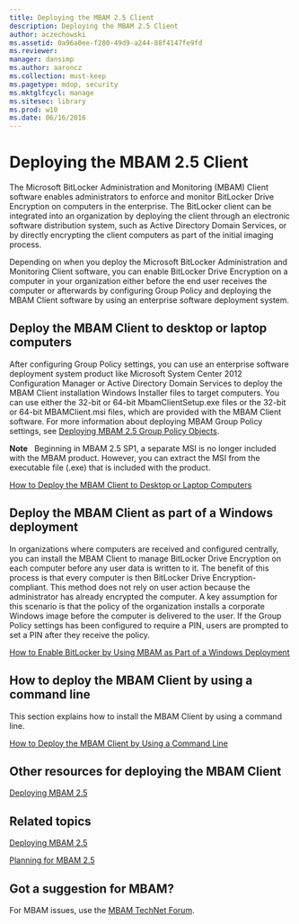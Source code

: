 ```yaml
---
title: Deploying the MBAM 2.5 Client
description: Deploying the MBAM 2.5 Client
author: aczechowski
ms.assetid: 0a96a0ee-f280-49d9-a244-88f4147fe9fd
ms.reviewer: 
manager: dansimp
ms.author: aaroncz
ms.collection: must-keep
ms.pagetype: mdop, security
ms.mktglfcycl: manage
ms.sitesec: library
ms.prod: w10
ms.date: 06/16/2016
---
```



# Deploying the MBAM 2.5 Client


The Microsoft BitLocker Administration and Monitoring (MBAM) Client software enables administrators to enforce and monitor BitLocker Drive Encryption on computers in the enterprise. The BitLocker client can be integrated into an organization by deploying the client through an electronic software distribution system, such as Active Directory Domain Services, or by directly encrypting the client computers as part of the initial imaging process.

Depending on when you deploy the Microsoft BitLocker Administration and Monitoring Client software, you can enable BitLocker Drive Encryption on a computer in your organization either before the end user receives the computer or afterwards by configuring Group Policy and deploying the MBAM Client software by using an enterprise software deployment system.

## Deploy the MBAM Client to desktop or laptop computers


After configuring Group Policy settings, you can use an enterprise software deployment system product like Microsoft System Center 2012 Configuration Manager or Active Directory Domain Services to deploy the MBAM Client installation Windows Installer files to target computers. You can use either the 32-bit or 64-bit MbamClientSetup.exe files or the 32-bit or 64-bit MBAMClient.msi files, which are provided with the MBAM Client software. For more information about deploying MBAM Group Policy settings, see [Deploying MBAM 2.5 Group Policy Objects](deploying-mbam-25-group-policy-objects.md).

**Note**  
Beginning in MBAM 2.5 SP1, a separate MSI is no longer included with the MBAM product. However, you can extract the MSI from the executable file (.exe) that is included with the product.

 

[How to Deploy the MBAM Client to Desktop or Laptop Computers](how-to-deploy-the-mbam-client-to-desktop-or-laptop-computers-mbam-25.md)

## Deploy the MBAM Client as part of a Windows deployment


In organizations where computers are received and configured centrally, you can install the MBAM Client to manage BitLocker Drive Encryption on each computer before any user data is written to it. The benefit of this process is that every computer is then BitLocker Drive Encryption-compliant. This method does not rely on user action because the administrator has already encrypted the computer. A key assumption for this scenario is that the policy of the organization installs a corporate Windows image before the computer is delivered to the user. If the Group Policy settings has been configured to require a PIN, users are prompted to set a PIN after they receive the policy.

[How to Enable BitLocker by Using MBAM as Part of a Windows Deployment](how-to-enable-bitlocker-by-using-mbam-as-part-of-a-windows-deploymentmbam-25.md)

## How to deploy the MBAM Client by using a command line


This section explains how to install the MBAM Client by using a command line.

[How to Deploy the MBAM Client by Using a Command Line](how-to-deploy-the-mbam-client-by-using-a-command-line.md)

## Other resources for deploying the MBAM Client


[Deploying MBAM 2.5](deploying-mbam-25.md)



## Related topics


[Deploying MBAM 2.5](deploying-mbam-25.md)

[Planning for MBAM 2.5](planning-for-mbam-25.md)

 
## Got a suggestion for MBAM?

For MBAM issues, use the [MBAM TechNet Forum](https://social.technet.microsoft.com/Forums/home?forum=mdopmbam).
 






